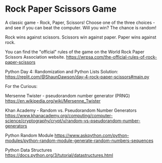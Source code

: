 # Rock Paper Scissors Game

A classic game - Rock, Paper, Scissors! Choose one of the three choices - and see if you can beat the computer.
Will you win? The chance is random!

Rock wins against scissors.
Scissors win against paper.
Paper wins against rock.

You can find the "official" rules of the game on the World Rock Paper Scissors Association website.
https://wrpsa.com/the-official-rules-of-rock-paper-scissors

Python Day 4: Randomization and Python Lists
Solution: 
https://replit.com/@ShaunDawson/day-4-rock-paper-scissors#main.py


For the Curious: 

Mersenne Twister - pseudorandom number generator (PRNG) 
https://en.wikipedia.org/wiki/Mersenne_Twister

Khan Academy - Random vs. Pseudorandom Number Generators
https://www.khanacademy.org/computing/computer-science/cryptography/crypt/v/random-vs-pseudorandom-number-generators

Python Random Module
https://www.askpython.com/python-modules/python-random-module-generate-random-numbers-sequences

Python Data Structures
https://docs.python.org/3/tutorial/datastructures.html
